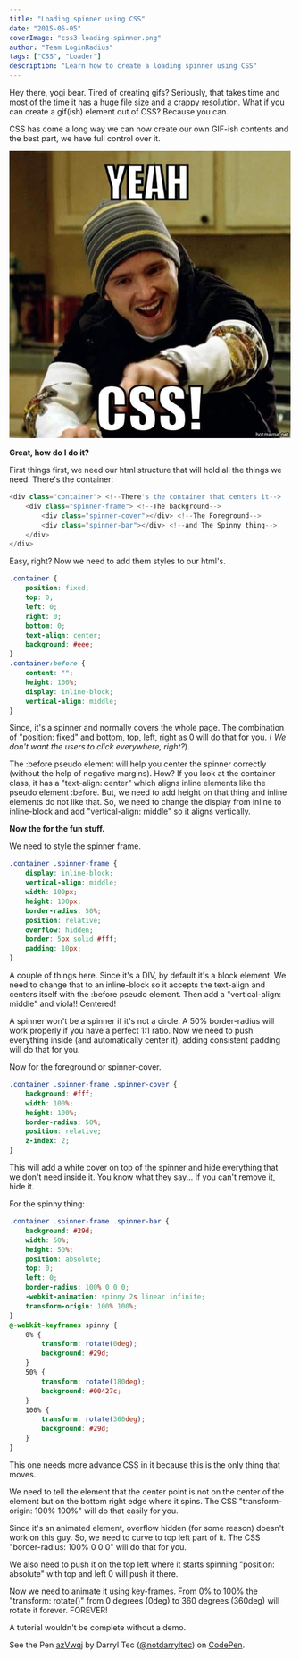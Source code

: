 ```yaml
---
title: "Loading spinner using CSS"
date: "2015-05-05"
coverImage: "css3-loading-spinner.png"
author: "Team LoginRadius"
tags: ["CSS", "Loader"]
description: "Learn how to create a loading spinner using CSS"
---
```


Hey there, yogi bear. Tired of creating gifs? Seriously, that takes time and most of the time it has a huge file size and a crappy resolution. What if you can create a gif(ish) element out of CSS? Because you can.

CSS has come a long way we can now create our own GIF-ish contents and the best part, we have full control over it.

![yeah-css](yeah-css.jpg)

**Great, how do I do it?**

First things first, we need our html structure that will hold all the things we need. There's the container:

```js
<div class="container"> <!--There's the container that centers it-->
    <div class="spinner-frame"> <!--The background-->
        <div class="spinner-cover"></div> <!--The Foreground-->
        <div class="spinner-bar"></div> <!--and The Spinny thing-->
    </div>
</div>
```
  
Easy, right? Now we need to add them styles to our html's.

```css
.container {
    position: fixed;
    top: 0;
    left: 0;
    right: 0;
    bottom: 0;
    text-align: center;
    background: #eee;
}
.container:before {
    content: "";
    height: 100%;
    display: inline-block;
    vertical-align: middle;
}
```
  
Since, it's a spinner and normally covers the whole page. The combination of "position: fixed" and bottom, top, left, right as 0 will do that for you. ( _We don't want the users to click everywhere, right?_).

The :before pseudo element will help you center the spinner correctly (without the help of negative margins). How? If you look at the container class, it has a "text-align: center" which aligns inline elements like the pseudo element :before. But, we need to add height on that thing and inline elements do not like that. So, we need to change the display from inline to inline-block and add "vertical-align: middle" so it aligns vertically.

**Now the for the fun stuff.**

We need to style the spinner frame.

```css
.container .spinner-frame {
    display: inline-block;
    vertical-align: middle;
    width: 100px;
    height: 100px;
    border-radius: 50%;
    position: relative;
    overflow: hidden;
    border: 5px solid #fff;
    padding: 10px;
}
```
A couple of things here. Since it's a DIV, by default it's a block element. We need to change that to an inline-block so it accepts the text-align and centers itself with the :before pseudo element. Then add a "vertical-align: middle" and viola!! Centered!

A spinner won't be a spinner if it's not a circle. A 50% border-radius will work properly if you have a perfect 1:1 ratio. Now we need to push everything inside (and automatically center it), adding consistent padding will do that for you.

Now for the foreground or spinner-cover.

```css
.container .spinner-frame .spinner-cover {
    background: #fff;
    width: 100%;
    height: 100%;
    border-radius: 50%;
    position: relative;
    z-index: 2;
}
```
  
This will add a white cover on top of the spinner and hide everything that we don't need inside it. You know what they say... If you can't remove it, hide it.

For the spinny thing:

```css
.container .spinner-frame .spinner-bar {
    background: #29d;
    width: 50%;
    height: 50%;
    position: absolute;
    top: 0;
    left: 0;
    border-radius: 100% 0 0 0;
    -webkit-animation: spinny 2s linear infinite;
    transform-origin: 100% 100%;
}
@-webkit-keyframes spinny {
    0% {
        transform: rotate(0deg);
        background: #29d;
    }
    50% {
        transform: rotate(180deg);
        background: #00427c;
    }
    100% {
        transform: rotate(360deg);
        background: #29d;
    }
}
```
  
This one needs more advance CSS in it because this is the only thing that moves.

We need to tell the element that the center point is not on the center of the element but on the bottom right edge where it spins. The CSS "transform-origin: 100% 100%" will do that easily for you.

Since it's an animated element, overflow hidden (for some reason) doesn't work on this guy. So, we need to curve to top left part of it. The CSS "border-radius: 100% 0 0 0" will do that for you.

We also need to push it on the top left where it starts spinning "position: absolute" with top and left 0 will push it there.

Now we need to animate it using key-frames. From 0% to 100% the "transform: rotate()" from 0 degrees (0deg) to 360 degrees (360deg) will rotate it forever. FOREVER!

A tutorial wouldn't be complete without a demo.

See the Pen [azVwqj](http://codepen.io/notdarryltec/pen/azVwqj/) by Darryl Tec ([@notdarryltec](http://codepen.io/notdarryltec)) on [CodePen](http://codepen.io).
